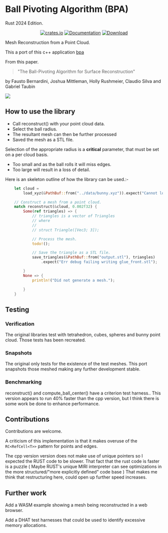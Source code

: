 # Ball Pivoting Algorithm (BPA)

Rust 2024 Edition.

<div align="center">

<a href="https://crates.io/crates/bpa_rs"><img alt="crates.io" src="https://img.shields.io/crates/v/bpa_rs.svg"/></a>
<a href="https://docs.rs/bpa_rs" rel="nofollow noopener noreferrer"><img src="https://docs.rs/bpa_rs/badge.svg" alt="Documentation"></a>
<a href="https://crates.io/crates/bpa"><img src="https://img.shields.io/crates/d/bpa_rs.svg" alt="Download" /></a>

</div>

Mesh Reconstruction from a Point Cloud.

This a port of this c++ application [bpa](<https://github.com/bernhardmgruber/bpa>)

From this paper.

> "The Ball-Pivoting Algorithm for Surface Reconstruction"

by Fausto Bernardini, Joshua Mittleman, Holly Rushmeier, Claudio Silva and Gabriel Taubin

 <image src="https://github.com/martinfrances107/bpa_rs/blob/main/images/Reconstructed.png?raw=true">

## How to use the library

* Call reconstruct() with your point cloud data.
* Select the ball radius.
* The resultant mesh can then be further processed
* Saved the mesh as a STL file.

Selection of the appropriate radius is a **critical** parameter,  that must be set on a per cloud basis.

* Too small and as the ball rolls it will miss edges.
* Too large will result in a loss of detail.

Here is an skeleton outline of how the library can be used.:-

```rust
    let cloud =
        load_xyz(&PathBuf::from("../data/bunny.xyz")).expect("Cannot load bunny");

    // Construct a mesh from a point cloud.
    match reconstruct(&cloud, 0.002f32) {
        Some(ref triangles) => {
            // triangles is a vector of Triangles
            // where
            //
            // struct Triangle([Vec3; 3]);

            // Process the mesh.
            todo!();

            // Save the triangle as a STL file.
            save_triangles(&PathBuf::from("output.stl"), triangles)
                .expect("Err debug failing writing glue_front.stl");

        }
        None => {
            println!("Did not generate a mesh.");

        }
    }
```

## Testing

### Verification

The original libraries test with  tetrahedron, cubes, spheres and bunny point cloud. Those tests has been recreated.

### Snapshots

The original only tests for the existence of the test meshes. This port snapshots those meshed making any
further development stable.

### Benchmarking

reconstruct() and compute_ball_center() have a criterion test harness..
This version appears to run 40% faster than the cpp version, but I think there is some work be done to enhance performance.

## Contributions

Contributions are welcome.

A criticism of this implementation is that it makes overuse of the `RC<RefCell<T>>` pattern for points and edges.

The cpp version version does not make use of unique pointers so I expected the RUST code to be slower.
That fact that the rust code is faster is a puzzle
( Maybe RUST's unique MIRI interpreter can see optimizations in the more structured/"more explicitly defined" code base )
That makes me think that restructuring here, could open up further speed increases.

## Further work

Add a WASM example showing a mesh being reconstructed in a web browser.

Add a DHAT test harnesses that could be used to identify excessive memory allocations.
